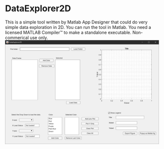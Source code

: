 # DataExplorer2D
This is a simple tool written by Matlab App Designer that could do very simple data exploration in 2D.
You can run the tool in Matlab.
You need a licensed MATLAB Compiler™ to make a standalone executable.
Non-commerical use only.
![Screenshot](https://github.com/Dectective/DataExplorer2D/blob/main/DataExplorer2D%20sample.png)

